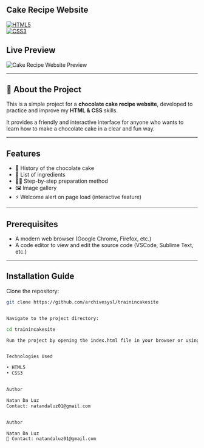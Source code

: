 ## Cake Recipe Website  


[![HTML5](https://img.shields.io/badge/HTML5-E34F26?style=flat&logo=html5&logoColor=white)]()  
[![CSS3](https://img.shields.io/badge/CSS3-1572B6?style=flat&logo=css3&logoColor=white)]()  



##  Live Preview

![Cake Recipe Website Preview](https://i.imgur.com/RQRXcDV.png)

---

## 📖 About the Project  
This is a simple project for a **chocolate cake recipe website**, developed to practice and improve my **HTML & CSS** skills.  

It provides a friendly and interactive interface for anyone who wants to learn how to make a chocolate cake in a clear and fun way.  

---

##  Features  
- 📜 History of the chocolate cake  
- 📝 List of ingredients  
- 👩‍🍳 Step-by-step preparation method  
- 🖼️ Image gallery  
- ⚡ Welcome alert on page load (interactive feature)  

---

##  Prerequisites  
- A modern web browser (Google Chrome, Firefox, etc.)  
- A code editor to view and edit the source code (VSCode, Sublime Text, etc.)  

---

##  Installation Guide  

Clone the repository:  
```bash
git clone https://github.com/archivesysl/trainincakesite


Navigate to the project directory:

cd trainincakesite

Run the project by opening the index.html file in your browser or using Live Server.


Technologies Used

• HTML5
• CSS3


Author

Natan Da Luz
Contact: natandaluz01@gmail.com


Author

Natan Da Luz
📧 Contact: natandaluz01@gmail.com
